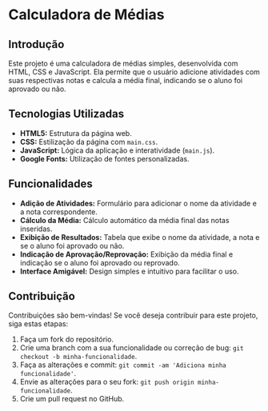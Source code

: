 # Calculadora de Médias

## Introdução

Este projeto é uma calculadora de médias simples, desenvolvida com HTML, CSS e JavaScript. Ela permite que o usuário adicione atividades com suas respectivas notas
e calcula a média final, indicando se o aluno foi aprovado ou não.

## Tecnologias Utilizadas

* **HTML5:** Estrutura da página web.
* **CSS:** Estilização da página com `main.css`.
* **JavaScript:** Lógica da aplicação e interatividade (`main.js`).
* **Google Fonts:** Utilização de fontes personalizadas.

## Funcionalidades

* **Adição de Atividades:** Formulário para adicionar o nome da atividade e a nota correspondente.
* **Cálculo da Média:** Cálculo automático da média final das notas inseridas.
* **Exibição de Resultados:** Tabela que exibe o nome da atividade, a nota e se o aluno foi aprovado ou não.
* **Indicação de Aprovação/Reprovação:** Exibição da média final e indicação se o aluno foi aprovado ou reprovado.
* **Interface Amigável:** Design simples e intuitivo para facilitar o uso.

## Contribuição

Contribuições são bem-vindas! Se você deseja contribuir para este projeto, siga estas etapas:

1.  Faça um fork do repositório.
2.  Crie uma branch com a sua funcionalidade ou correção de bug: `git checkout -b minha-funcionalidade`.
3.  Faça as alterações e commit: `git commit -am 'Adiciona minha funcionalidade'`.
4.  Envie as alterações para o seu fork: `git push origin minha-funcionalidade`.
5.  Crie um pull request no GitHub.
